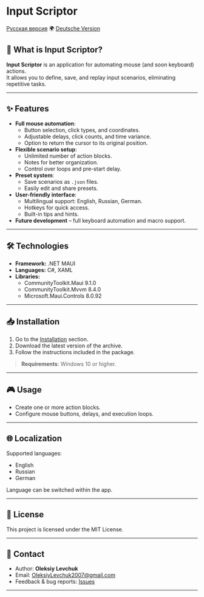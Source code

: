 # Input Scriptor

[Русская версия](Various/README.ru.md) 🌍 [Deutsche Version](Various/README.de.md)

## 🚀 What is Input Scriptor?
**Input Scriptor** is an application for automating mouse (and soon keyboard) actions.  
It allows you to define, save, and replay input scenarios, eliminating repetitive tasks.

---

## ✨ Features
- **Full mouse automation**:
  - Button selection, click types, and coordinates.
  - Adjustable delays, click counts, and time variance.
  - Option to return the cursor to its original position.
- **Flexible scenario setup**:
  - Unlimited number of action blocks.
  - Notes for better organization.
  - Control over loops and pre-start delay.
- **Preset system**:
  - Save scenarios as `.json` files.
  - Easily edit and share presets.
- **User-friendly interface**:
  - Multilingual support: English, Russian, German.
  - Hotkeys for quick access.
  - Built-in tips and hints.
- **Future development** – full keyboard automation and macro support.

---

## 🛠 Technologies
- **Framework:** .NET MAUI  
- **Languages:** C#, XAML  
- **Libraries:**  
  - CommunityToolkit.Maui 9.1.0  
  - CommunityToolkit.Mvvm 8.4.0  
  - Microsoft.Maui.Controls 8.0.92  

---

## 📥 Installation
1. Go to the [Installation](Installation) section.  
2. Download the latest version of the archive.  
3. Follow the instructions included in the package.  

> **Requirements**: Windows 10 or higher.

---

## 🎮 Usage
- Create one or more action blocks.  
- Configure mouse buttons, delays, and execution loops.

---

## 🌐 Localization
Supported languages:
- English
- Russian
- German  

Language can be switched within the app.

---

## 📄 License
This project is licensed under the MIT License.

---

## 📧 Contact
- Author: **Oleksiy Levchuk**  
- Email: OleksiyLevchuk2007@gmail.com  
- Feedback & bug reports: [Issues](https://github.com/LeWX7/InputScriptor/issues)  

---
